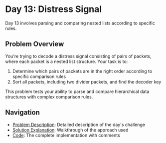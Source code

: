 # Day 13: Distress Signal

Day 13 involves parsing and comparing nested lists according to specific rules.

## Problem Overview

You're trying to decode a distress signal consisting of pairs of packets, where each packet is a nested list structure. Your task is to:

1. Determine which pairs of packets are in the right order according to specific comparison rules
2. Sort all packets, including two divider packets, and find the decoder key

This problem tests your ability to parse and compare hierarchical data structures with complex comparison rules.

## Navigation

- [Problem Description](./problem.md): Detailed description of the day's challenge
- [Solution Explanation](./solution.md): Walkthrough of the approach used
- [Code](./code.md): The complete implementation with comments